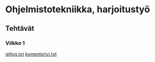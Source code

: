 # Ohjelmistotekniikka, harjoitustyö
## Tehtävät
### Viikko 1
[gitlog.txt](laskarit/viikko1/gitlog.txt)
[komentorivi.txt](laskarit/viikko1/komentorivi.txt)

